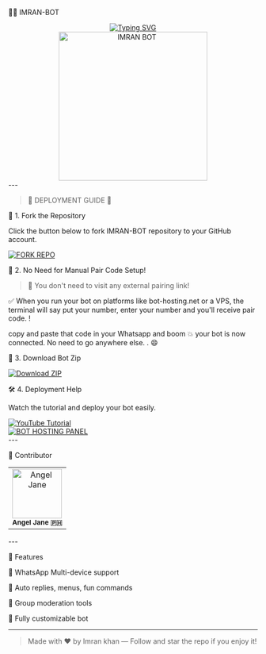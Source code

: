 🤖✨ IMRAN-BOT

<div align="center"> 
  <a href="https://git.io/typing-svg"> 
    <img src="https://readme-typing-svg.demolab.com?font=Rockwell&size=50&pause=1000&color=33ff00&center=true&width=910&height=100&lines=IMRAN-BOT;Multi+Device+Whatsapp+Bot;Made+with+Love+by+Imran+Hacks" alt="Typing SVG" />
  </a> 
</div> <div align="center"> 
  <img src="https://raw.githubusercontent.com/ahmadtech12/IMRAN-BOT/main/assets/imran-bot-logo.jpg" alt="IMRAN BOT" height="300">
</div>
---

> 🌟 DEPLOYMENT GUIDE 🌟



🚀 1. Fork the Repository

Click the button below to fork IMRAN-BOT repository to your GitHub account.

<p align="left">
  <a href="https://github.com/ahmadtech12/IMRAN-BOT/fork">
    <img src="https://img.shields.io/badge/Fork%20Repo-100000?style=for-the-badge&logo=github&logoColor=white&labelColor=black&color=darkgreen" alt="FORK REPO"/>
  </a>
</p>🧾 2. No Need for Manual Pair Code Setup!

> 🧠 You don't need to visit any external pairing link!



✅ When you run your bot on platforms like bot-hosting.net or a VPS, the terminal will say put your number, enter your number and you'll receive pair code.  !

copy and paste that code in your Whatsapp and boom 💥 your bot is now connected. 
No need to go anywhere else. . 😄

💾 3. Download Bot Zip

<p align="left">
  <a href="https://github.com/ahmadtech12/IMRAN-BOT/archive/refs/heads/main.zip">
    <img src="https://img.shields.io/badge/Download-Zip-blueviolet?style=for-the-badge&logo=github" alt="Download ZIP"/>
  </a>
</p>🛠️ 4. Deployment Help

Watch the tutorial and deploy your bot easily.

<div align="left">
  <a href="https://youtu.be/aZMUw_YkcwI?si=xxHilfRhsPUM3-fW">
    <img src="https://img.shields.io/badge/TUTORIAL-red?style=for-the-badge&logo=youtube" alt="YouTube Tutorial"/>
  </a><br>
  <a href="https://bot-hosting.net/?aff=1068419752923508776">
    <img src="https://img.shields.io/badge/Bothosting%20Panel-green?style=for-the-badge" alt="BOT HOSTING PANEL"/>
  </a>
</div>
---

👥 Contributor

<table>
  <tr>
    <td align="center">
      <img src="https://telegra.ph/file/83bc8e7e69752e49c7b3c.jpg" width="100px;" alt="Angel Jane"/><br>
      <sub><b>Angel Jane 🇵🇭</b></sub>
    </td>
  </tr>
</table>
---

🧩 Features

💬 WhatsApp Multi-device support

🧠 Auto replies, menus, fun commands

📁 Group moderation tools

🤖 Fully customizable bot



---

> Made with ❤️ by Imran khan — Follow and star the repo if you enjoy it!



